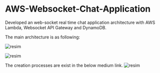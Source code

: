 # AWS-Websocket-Chat-Application

Developed an web-socket real time chat application architecture with AWS Lambda, Websocket API Gateway and DynamoDB. 

The main architecture is as following:

![resim](https://user-images.githubusercontent.com/55497058/134750193-d61ab9f0-cb26-4229-8bc2-b2978cb500c0.png)

![resim](https://user-images.githubusercontent.com/55497058/116785780-03cc2100-aaa4-11eb-884c-f1e994df9fbe.png)

The creation processes are exist in the below medium link.
![resim](https://user-images.githubusercontent.com/55497058/134750176-b8783830-8131-4225-8d86-b8820fa5bae3.png)
